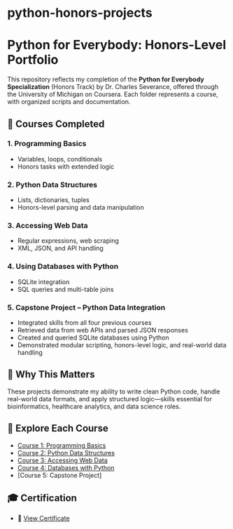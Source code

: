 # python-honors-projects

# Python for Everybody: Honors-Level Portfolio

This repository reflects my completion of the **Python for Everybody Specialization** (Honors Track) by Dr. Charles Severance,
offered through the University of Michigan on Coursera. Each folder represents a course, with organized scripts and documentation.

## 📘 Courses Completed

### 1. Programming Basics
- Variables, loops, conditionals
- Honors tasks with extended logic

### 2. Python Data Structures
- Lists, dictionaries, tuples
- Honors-level parsing and data manipulation

### 3. Accessing Web Data
- Regular expressions, web scraping
- XML, JSON, and API handling

### 4. Using Databases with Python
- SQLite integration
- SQL queries and multi-table joins

### 5. Capstone Project – Python Data Integration
- Integrated skills from all four previous courses
- Retrieved data from web APIs and parsed JSON responses
- Created and queried SQLite databases using Python
- Demonstrated modular scripting, honors-level logic, and real-world data handling

## 🧠 Why This Matters
These projects demonstrate my ability to write clean Python code, handle real-world data formats, and apply structured logic—skills essential for bioinformatics, healthcare analytics, and data science roles.

## 🔗 Explore Each Course
- [Course 1: Programming Basics](Course1_Programming_Basics/)
- [Course 2: Python Data Structures](Course2_Python_Data_Structures/)
- [Course 3: Accessing Web Data](Course3_Accessing_Web_Data/)
- [Course 4: Databases with Python](Course4_Databases_with_Python/)
- [Course 5: Capstone Project]

## 🎓 Certification
- 🏅 [View Certificate](https://coursera.org/share/411f2231c2850191121575d51a3e6efc/) 

